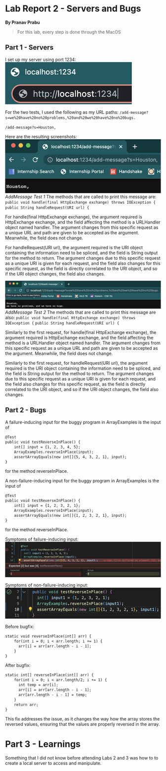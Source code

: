 # Lab Report 2 - Servers and Bugs

**By Pranav Prabu**

> For this lab, every step is done through the MacOS

## Part 1 - Servers
I set up my server using port 1234:
![Image](ServerSetup.png)

For the two tests, I used the following as my URL paths:
`/add-message?s=we%20have%20no%20problems,%20and%20we%20have%20no%20bugs.`

`/add-message?s=Houston,`

Here are the resulting screenshots:
![Image](addMessage1.png)
*AddMessage Test 1*
The methods that are called to print this message are:
`public void handle(final HttpExchange exchange) throws IOException {`
`public String handleRequest(URI url) {`

For handle(final HttpExchange exchange), the argument required is HttpExchange exchange, and the field affecting the method is a URLHandler object named handler. The argument changes from this specific request as a unique URL and path are given to be accepted as the argument. Meanwhile, the field does not change.

For handleRequest(URI url), the argument required is the URI object containing the information need to be spliced, and the field is String output for the method to return. The argument changes due to this specific request as a unique URI is given for each request, and the field also changes for this specific request, as the field is directly correlated to the URI object, and so if the URI object changes, the field also changes.

![Image](addMessage2.png)
*AddMessage Test 2*
The methods that are called to print this message are also:
`public void handle(final HttpExchange exchange) throws IOException {`
`public String handleRequest(URI url) {`

Similarly to the first request, for handle(final HttpExchange exchange), the argument required is HttpExchange exchange, and the field affecting the method is a URLHandler object named handler. The argument changes from this specific request as a unique URL and path are given to be accepted as the argument. Meanwhile, the field does not change.

Similarly to the first request, for handleRequest(URI url), the argument required is the URI object containing the information need to be spliced, and the field is String output for the method to return. The argument changes due to this specific request as a unique URI is given for each request, and the field also changes for this specific request, as the field is directly correlated to the URI object, and so if the URI object changes, the field also changes. 

## Part 2 - Bugs
A failure-inducing input for the buggy program in ArrayExamples is the input of 

```
@Test
public void testReverseInPlace() {
    int[] input = {1, 2, 3, 4, 5};
    ArrayExamples.reverseInPlace(input);
    assertArrayEquals(new int[]{5, 4, 3, 2, 1}, input);
}
```
for the method reverseInPlace.

A non-failure-inducing input for the buggy program in ArrayExamples is the input of

```
@Test
public void testReverseInPlace() {
    int[] input = {1, 2, 3, 2, 1};
    ArrayExamples.reverseInPlace(input);
    assertArrayEquals(new int[]{1, 2, 3, 2, 1}, input);
}
```
for the method reverseInPlace.

Symptoms of failure-inducing input:
![Image](failureInducingInput.png)

Symptoms of non-failure-inducing input:
![Image](nonFailureInducingInput.png)

Before bugfix:
```
static void reverseInPlace(int[] arr) {
    for(int i = 0; i < arr.length; i += 1) {
      arr[i] = arr[arr.length - i - 1];
    }
}
```

After bugfix:
```
static int[] reverseInPlace(int[] arr) {
    for(int i = 0; i < arr.length/2; i += 1) {
      int temp = arr[i];
      arr[i] = arr[arr.length - i - 1];
      arr[arr.length - i - 1] = temp;
    }
    return arr;
}
```

This fix addresses the issue, as it changes the way how the array stores the reversed values, ensuring that the values are properly reversed in the array.

# Part 3 - Learnings
Something that I did not know before attending Labs 2 and 3 was how to to create a local server to access and manipulate.
